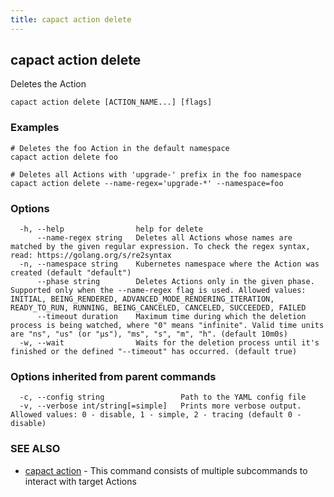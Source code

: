 ```yaml
---
title: capact action delete
---
```


## capact action delete

Deletes the Action

```
capact action delete [ACTION_NAME...] [flags]
```

### Examples

```
# Deletes the foo Action in the default namespace
capact action delete foo

# Deletes all Actions with 'upgrade-' prefix in the foo namespace
capact action delete --name-regex='upgrade-*' --namespace=foo

```

### Options

```
  -h, --help                help for delete
      --name-regex string   Deletes all Actions whose names are matched by the given regular expression. To check the regex syntax, read: https://golang.org/s/re2syntax
  -n, --namespace string    Kubernetes namespace where the Action was created (default "default")
      --phase string        Deletes Actions only in the given phase. Supported only when the --name-regex flag is used. Allowed values: INITIAL, BEING_RENDERED, ADVANCED_MODE_RENDERING_ITERATION, READY_TO_RUN, RUNNING, BEING_CANCELED, CANCELED, SUCCEEDED, FAILED
      --timeout duration    Maximum time during which the deletion process is being watched, where "0" means "infinite". Valid time units are "ns", "us" (or "µs"), "ms", "s", "m", "h". (default 10m0s)
  -w, --wait                Waits for the deletion process until it's finished or the defined "--timeout" has occurred. (default true)
```

### Options inherited from parent commands

```
  -c, --config string                 Path to the YAML config file
  -v, --verbose int/string[=simple]   Prints more verbose output. Allowed values: 0 - disable, 1 - simple, 2 - tracing (default 0 - disable)
```

### SEE ALSO

* [capact action](capact_action.md)	 - This command consists of multiple subcommands to interact with target Actions

